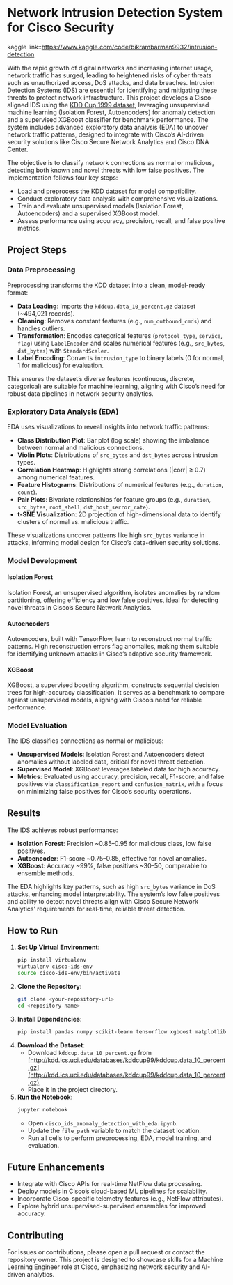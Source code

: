 # Network Intrusion Detection System for Cisco Security
kaggle link::https://www.kaggle.com/code/bikrambarman9932/intrusion-detection

With the rapid growth of digital networks and increasing internet usage, network traffic has surged, leading to heightened risks of cyber threats such as unauthorized access, DoS attacks, and data breaches. Intrusion Detection Systems (IDS) are essential for identifying and mitigating these threats to protect network infrastructure. This project develops a Cisco-aligned IDS using the [KDD Cup 1999 dataset](http://kdd.ics.uci.edu/databases/kddcup99/kddcup99.html), leveraging unsupervised machine learning (Isolation Forest, Autoencoders) for anomaly detection and a supervised XGBoost classifier for benchmark performance. The system includes advanced exploratory data analysis (EDA) to uncover network traffic patterns, designed to integrate with Cisco’s AI-driven security solutions like Cisco Secure Network Analytics and Cisco DNA Center.

The objective is to classify network connections as normal or malicious, detecting both known and novel threats with low false positives. The implementation follows four key steps:
- Load and preprocess the KDD dataset for model compatibility.
- Conduct exploratory data analysis with comprehensive visualizations.
- Train and evaluate unsupervised models (Isolation Forest, Autoencoders) and a supervised XGBoost model.
- Assess performance using accuracy, precision, recall, and false positive metrics.


## Project Steps

### Data Preprocessing
Preprocessing transforms the KDD dataset into a clean, model-ready format:
- **Data Loading**: Imports the `kddcup.data_10_percent.gz` dataset (~494,021 records).
- **Cleaning**: Removes constant features (e.g., `num_outbound_cmds`) and handles outliers.
- **Transformation**: Encodes categorical features (`protocol_type`, `service`, `flag`) using `LabelEncoder` and scales numerical features (e.g., `src_bytes`, `dst_bytes`) with `StandardScaler`.
- **Label Encoding**: Converts `intrusion_type` to binary labels (0 for normal, 1 for malicious) for evaluation.

This ensures the dataset’s diverse features (continuous, discrete, categorical) are suitable for machine learning, aligning with Cisco’s need for robust data pipelines in network security analytics.

### Exploratory Data Analysis (EDA)
EDA uses visualizations to reveal insights into network traffic patterns:
- **Class Distribution Plot**: Bar plot (log scale) showing the imbalance between normal and malicious connections.
- **Violin Plots**: Distributions of `src_bytes` and `dst_bytes` across intrusion types.
- **Correlation Heatmap**: Highlights strong correlations (|corr| ≥ 0.7) among numerical features.
- **Feature Histograms**: Distributions of numerical features (e.g., `duration`, `count`).
- **Pair Plots**: Bivariate relationships for feature groups (e.g., `duration`, `src_bytes`, `root_shell`, `dst_host_serror_rate`).
- **t-SNE Visualization**: 2D projection of high-dimensional data to identify clusters of normal vs. malicious traffic.

These visualizations uncover patterns like high `src_bytes` variance in attacks, informing model design for Cisco’s data-driven security solutions.

### Model Development
#### Isolation Forest
Isolation Forest, an unsupervised algorithm, isolates anomalies by random partitioning, offering efficiency and low false positives, ideal for detecting novel threats in Cisco’s Secure Network Analytics.

#### Autoencoders
Autoencoders, built with TensorFlow, learn to reconstruct normal traffic patterns. High reconstruction errors flag anomalies, making them suitable for identifying unknown attacks in Cisco’s adaptive security framework.

#### XGBoost
XGBoost, a supervised boosting algorithm, constructs sequential decision trees for high-accuracy classification. It serves as a benchmark to compare against unsupervised models, aligning with Cisco’s need for reliable performance.

### Model Evaluation
The IDS classifies connections as normal or malicious:
- **Unsupervised Models**: Isolation Forest and Autoencoders detect anomalies without labeled data, critical for novel threat detection.
- **Supervised Model**: XGBoost leverages labeled data for high accuracy.
- **Metrics**: Evaluated using accuracy, precision, recall, F1-score, and false positives via `classification_report` and `confusion_matrix`, with a focus on minimizing false positives for Cisco’s security operations.

## Results
The IDS achieves robust performance:
- **Isolation Forest**: Precision ~0.85–0.95 for malicious class, low false positives.
- **Autoencoder**: F1-score ~0.75–0.85, effective for novel anomalies.
- **XGBoost**: Accuracy ~99%, false positives ~30–50, comparable to ensemble methods.

The EDA highlights key patterns, such as high `src_bytes` variance in DoS attacks, enhancing model interpretability. The system’s low false positives and ability to detect novel threats align with Cisco Secure Network Analytics’ requirements for real-time, reliable threat detection.



## How to Run
1. **Set Up Virtual Environment**:
   ```bash
   pip install virtualenv
   virtualenv cisco-ids-env
   source cisco-ids-env/bin/activate
   ```
2. **Clone the Repository**:
   ```bash
   git clone <your-repository-url>
   cd <repository-name>
   ```
3. **Install Dependencies**:
   ```bash
   pip install pandas numpy scikit-learn tensorflow xgboost matplotlib seaborn
   ```
4. **Download the Dataset**:
   - Download `kddcup.data_10_percent.gz` from [http://kdd.ics.uci.edu/databases/kddcup99/kddcup.data_10_percent.gz](http://kdd.ics.uci.edu/databases/kddcup99/kddcup.data_10_percent.gz).
   - Place it in the project directory.
5. **Run the Notebook**:
   ```bash
   jupyter notebook
   ```
   - Open `cisco_ids_anomaly_detection_with_eda.ipynb`.
   - Update the `file_path` variable to match the dataset location.
   - Run all cells to perform preprocessing, EDA, model training, and evaluation.


## Future Enhancements
- Integrate with Cisco APIs for real-time NetFlow data processing.
- Deploy models in Cisco’s cloud-based ML pipelines for scalability.
- Incorporate Cisco-specific telemetry features (e.g., NetFlow attributes).
- Explore hybrid unsupervised-supervised ensembles for improved accuracy.

## Contributing
For issues or contributions, please open a pull request or contact the repository owner. This project is designed to showcase skills for a Machine Learning Engineer role at Cisco, emphasizing network security and AI-driven analytics.
